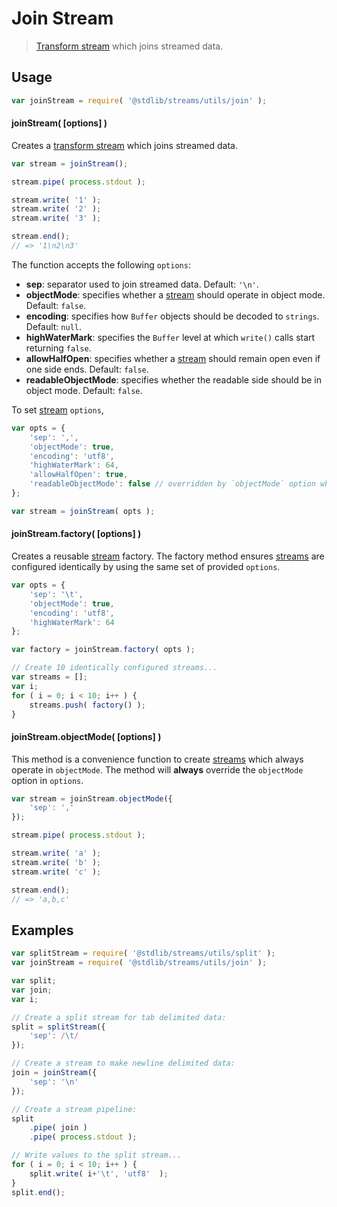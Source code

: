 # Join Stream

> [Transform stream][transform-stream] which joins streamed data.


<section class="usage">

## Usage

``` javascript
var joinStream = require( '@stdlib/streams/utils/join' );
```

#### joinStream( \[options\] )

Creates a [transform stream][transform-stream] which joins streamed data.

``` javascript
var stream = joinStream();

stream.pipe( process.stdout );

stream.write( '1' );
stream.write( '2' );
stream.write( '3' );

stream.end();
// => '1\n2\n3'
```

The function accepts the following `options`:

* __sep__: separator used to join streamed data. Default: `'\n'`.
* __objectMode__: specifies whether a [stream][stream] should operate in object mode. Default: `false`.
* __encoding__: specifies how `Buffer` objects should be decoded to `strings`. Default: `null`.
* __highWaterMark__: specifies the `Buffer` level at which `write()` calls start returning `false`.
* __allowHalfOpen__: specifies whether a [stream][stream] should remain open even if one side ends. Default: `false`.
* __readableObjectMode__: specifies whether the readable side should be in object mode. Default: `false`.

To set [stream][stream] `options`,

``` javascript
var opts = {
    'sep': ',',
    'objectMode': true,
    'encoding': 'utf8',
    'highWaterMark': 64,
    'allowHalfOpen': true,
    'readableObjectMode': false // overridden by `objectMode` option when `objectMode=true`
};

var stream = joinStream( opts );
```


#### joinStream.factory( \[options\] )

Creates a reusable [stream][stream] factory. The factory method ensures [streams][stream] are configured identically by using the same set of provided `options`.

``` javascript
var opts = {
    'sep': '\t',
    'objectMode': true,
    'encoding': 'utf8',
    'highWaterMark': 64
};

var factory = joinStream.factory( opts );

// Create 10 identically configured streams...
var streams = [];
var i;
for ( i = 0; i < 10; i++ ) {
    streams.push( factory() );
}
```


#### joinStream.objectMode( \[options\] )

This method is a convenience function to create [streams][stream] which always operate in `objectMode`. The method will __always__ override the `objectMode` option in `options`.

``` javascript
var stream = joinStream.objectMode({
    'sep': ','
});

stream.pipe( process.stdout );

stream.write( 'a' );
stream.write( 'b' );
stream.write( 'c' );

stream.end();
// => 'a,b,c'
```

<!-- </usage> -->


<section class="examples">

## Examples

``` javascript
var splitStream = require( '@stdlib/streams/utils/split' );
var joinStream = require( '@stdlib/streams/utils/join' );

var split;
var join;
var i;

// Create a split stream for tab delimited data:
split = splitStream({
    'sep': /\t/
});

// Create a stream to make newline delimited data:
join = joinStream({
    'sep': '\n'
});

// Create a stream pipeline:
split
    .pipe( join )
    .pipe( process.stdout );

// Write values to the split stream...
for ( i = 0; i < 10; i++ ) {
    split.write( i+'\t', 'utf8'  );
}
split.end();
```

<!-- </examples> -->


<section class="links">

[stream]: https://nodejs.org/api/stream.html
[transform-stream]: https://nodejs.org/api/stream.html

<!-- </links> -->
